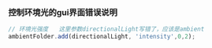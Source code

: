 ### 控制环境光的gui界面错误说明


```js
// 环境光强度   这里参数directionalLight写错了，应该是ambient
ambientFolder.add(directionalLight, 'intensity',0,2);
```
